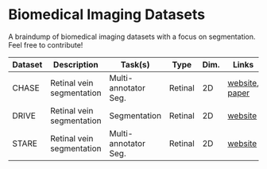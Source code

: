 # Biomedical Imaging Datasets

A braindump of biomedical imaging datasets with a focus on segmentation. Feel free to contribute! 

| Dataset | Description | Task(s) | Type | Dim. | Links | 
| --- | --- | --- | --- | --- | ---| 
| CHASE | Retinal vein segmentation | Multi-annotator Seg. | Retinal | 2D | [website](https://blogs.kingston.ac.uk/retinal/chasedb1/), [paper](https://doi.org/10.1109/TBME.2012.2205687) |
| DRIVE | Retinal vein segmentation | Segmentation | Retinal | 2D | [website](https://drive.grand-challenge.org/) |
| STARE | Retinal vein segmentation | Multi-annotator Seg. | Retinal | 2D | [website](https://cecas.clemson.edu/~ahoover/stare/) |
